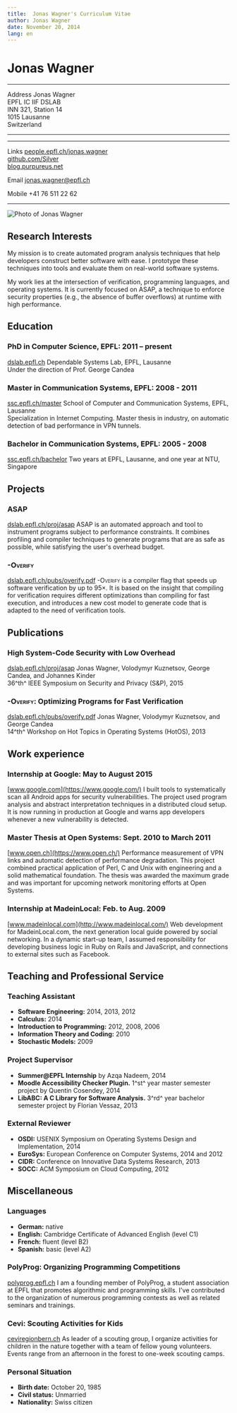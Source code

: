 ```yaml
---
title:  Jonas Wagner's Curriculum Vitae
author: Jonas Wagner
date: November 20, 2014
lang: en
---
```


Jonas Wagner
============

<div id="contacts">
<div id="address">

--------- ----------------------
  Address Jonas Wagner\
          EPFL IC IIF DSLAB\
          INN 321, Station 14\
          1015 Lausanne\
          Switzerland

--------- ----------------------

</div>
<div id="on-the-net">

-------- -----------------------------------------------------------------------
   Links [people.epfl.ch/jonas.wagner](http://people.epfl.ch/jonas.wagner)\
         [github.com/Sjlver](https://github.com/Sjlver)\
         [blog.purpureus.net](http://blog.purpureus.net/)
 
   Email <jonas.wagner@epfl.ch>
 
  Mobile +41 76 511 22 62
-------- -----------------------------------------------------------------------

</div>
<div id="photo">

![Photo of Jonas Wagner](images/jonas_wagner_300dpi.jpg)

</div>
<div class="clearfix"></div>
</div>


Research Interests
------------------

My mission is to create automated program analysis techniques that help
developers construct better software with ease. I prototype these techniques
into tools and evaluate them on real-world software systems.

My work lies at the intersection of verification, programming languages, and
operating systems. It is currently focused on ASAP, a technique to enforce
security properties (e.g., the absence of buffer overflows) at runtime with
high performance.

Education
---------

### PhD in Computer Science, EPFL: 2011 – present 

[dslab.epfl.ch](http://dslab.epfl.ch/)
Dependable Systems Lab, EPFL, Lausanne\
Under the direction of Prof. George Candea

### Master in Communication Systems, EPFL: 2008 - 2011

[ssc.epfl.ch/master](http://ssc.epfl.ch/master)
School of Computer and Communication Systems, EPFL, Lausanne\
Specialization in Internet Computing. Master thesis in industry, on automatic
detection of bad performance in VPN tunnels.

### Bachelor in Communication Systems, EPFL: 2005 - 2008

[ssc.epfl.ch/bachelor](http://ssc.epfl.ch/bachelor)
Two years at EPFL, Lausanne, and one year at NTU, Singapore


Projects
--------

### ASAP

[dslab.epfl.ch/proj/asap](http://dslab.epfl.ch/proj/asap)
ASAP is an automated approach and tool to instrument programs subject to
performance constraints. It combines profiling and compiler techniques to
generate programs that are as safe as possible, while satisfying the user's
overhead budget.

### <span style="font-variant: small-caps;">-Overify</span>

[dslab.epfl.ch/pubs/overify.pdf](http://dslab.epfl.ch/pubs/overify.pdf)
<span style="font-variant: small-caps;">-Overify</span> is a compiler flag that
speeds up software verification by up to 95×. It is based on the insight that
compiling for verification requires different optimizations than compiling for
fast execution, and introduces a new cost model to generate code that is
adapted to the need of verification tools.


Publications
------------

### High System-Code Security with Low Overhead

[dslab.epfl.ch/proj/asap](http://dslab.epfl.ch/proj/asap)
Jonas Wagner, Volodymyr Kuznetsov, George Candea, and Johannes Kinder\
36^th^ IEEE Symposium on Security and Privacy (S&P), 2015

### <span style="font-variant: small-caps;">-Overify</span>: Optimizing Programs for Fast Verification

[dslab.epfl.ch/pubs/overify.pdf](http://dslab.epfl.ch/pubs/overify.pdf)
Jonas Wagner, Volodymyr Kuznetsov, and George Candea\
14^th^ Workshop on Hot Topics in Operating Systems (HotOS), 2013


Work experience
---------------

### Internship at Google: May to August 2015

[www.google.com](https://www.google.com/)
I built tools to systematically scan all Android apps for security
vulnerabilities. The project used program analysis and abstract interpretation
techniques in a distributed cloud setup. It is now running in production at
Google and warns app developers whenever a new vulnerability is detected.

### Master Thesis at Open Systems: Sept. 2010 to March 2011

[www.open.ch](https://www.open.ch/)
Performance measurement of VPN links and automatic detection of performance
degradation. This project combined practical application of Perl, C and Unix
with engineering and a solid mathematical foundation. The thesis was awarded
the maximum grade and was important for upcoming network monitoring efforts at
Open Systems.

### Internship at MadeinLocal: Feb. to Aug. 2009

[www.madeinlocal.com](http://www.madeinlocal.com/)
Web development for MadeinLocal.com, the next generation local guide powered by
social networking. In a dynamic start-up team, I assumed responsibility for
developing business logic in Ruby on Rails and JavaScript, and connections to
external sites such as Facebook.


Teaching and Professional Service
---------------------------------

### Teaching Assistant

- **Software Engineering:** 2014, 2013, 2012
- **Calculus:** 2014
- **Introduction to Programming:** 2012, 2008, 2006
- **Information Theory and Coding:** 2010
- **Stochastic Models:** 2009

### Project Supervisor

- **Summer@EPFL Internship** by Azqa Nadeem, 2014
- **Moodle Accessibility Checker Plugin.** 
  1^st^ year master semester project by Quentin Cosendey, 2014
- **LibABC: A C Library for Software Analysis.**
  3^rd^ year bachelor semester project by Florian Vessaz, 2013

### External Reviewer

- **OSDI:** USENIX Symposium on Operating Systems Design and Implementation, 2014
- **EuroSys:**  European Conference on Computer Systems, 2014 and 2012
- **CIDR:** Conference on Innovative Data Systems Research, 2013
- **SOCC:** ACM Symposium on Cloud Computing, 2012


Miscellaneous
-------------

### Languages

- **German:** native
- **English:** Cambridge Certificate of Advanced English (level C1)
- **French:** fluent (level B2)
- **Spanish:** basic (level A2)

### PolyProg: Organizing Programming Competitions

[polyprog.epfl.ch](http://polyprog.epfl.ch/)
I am a founding member of PolyProg, a student association at EPFL that promotes
algorithmic and programming skills. I've contributed to the organization of
numerous programming contests as well as related seminars and trainings.

### Cevi: Scouting Activities for Kids

[ceviregionbern.ch](http://ceviregionbern.ch/)
As leader of a scouting group, I organize activities for children in the nature
together with a team of fellow young volunteers. Events range from an afternoon
in the forest to one-week scouting camps.

### Personal Situation

- **Birth date:**     October 20, 1985
- **Civil status:**   Unmarried
- **Nationality:**    Swiss citizen
